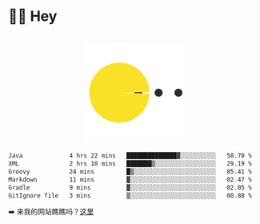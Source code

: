 
# 👋🏻 Hey
<div align="center">
	<br>
	<img src="https://raw.githubusercontent.com/Aniket965/Aniket965/master/pacman.svg?sanitize=true" width="200" height="200">
	<br>
</div>

<!--START_SECTION:waka-->

```text
Java             4 hrs 22 mins   ██████████████▓░░░░░░░░░░   58.70 %
XML              2 hrs 10 mins   ███████▒░░░░░░░░░░░░░░░░░   29.19 %
Groovy           24 mins         █▒░░░░░░░░░░░░░░░░░░░░░░░   05.41 %
Markdown         11 mins         ▓░░░░░░░░░░░░░░░░░░░░░░░░   02.47 %
Gradle           9 mins          ▓░░░░░░░░░░░░░░░░░░░░░░░░   02.05 %
GitIgnore file   3 mins          ▒░░░░░░░░░░░░░░░░░░░░░░░░   00.80 %
```

<!--END_SECTION:waka-->

 ➡️  来我的网站瞧瞧吗？[这里](https://www.shaolongfei.com)
